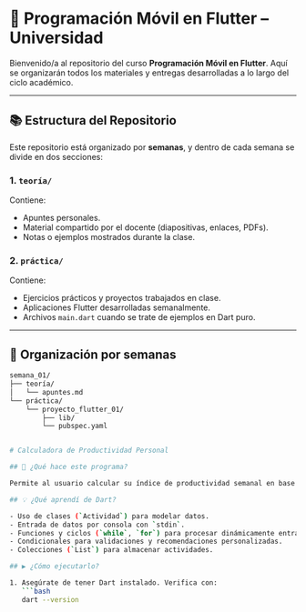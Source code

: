 # 📱 Programación Móvil en Flutter – Universidad

Bienvenido/a al repositorio del curso **Programación Móvil en Flutter**. Aquí se organizarán todos los materiales y entregas desarrolladas a lo largo del ciclo académico.

---

## 📚 Estructura del Repositorio

Este repositorio está organizado por **semanas**, y dentro de cada semana se divide en dos secciones:

### 1. `teoría/`
Contiene:
- Apuntes personales.
- Material compartido por el docente (diapositivas, enlaces, PDFs).
- Notas o ejemplos mostrados durante la clase.

### 2. `práctica/`
Contiene:
- Ejercicios prácticos y proyectos trabajados en clase.
- Aplicaciones Flutter desarrolladas semanalmente.
- Archivos `main.dart` cuando se trate de ejemplos en Dart puro.

---

## 📆 Organización por semanas

```bash
semana_01/
├── teoría/
│   └── apuntes.md
└── práctica/
    └── proyecto_flutter_01/
        ├── lib/
        └── pubspec.yaml


# Calculadora de Productividad Personal

## 📌 ¿Qué hace este programa?

Permite al usuario calcular su índice de productividad semanal en base al número de horas dedicadas a diferentes actividades. Muestra porcentajes y proporciona alertas o sugerencias sobre sus hábitos de tiempo.

## 💡 ¿Qué aprendí de Dart?

- Uso de clases (`Actividad`) para modelar datos.
- Entrada de datos por consola con `stdin`.
- Funciones y ciclos (`while`, `for`) para procesar dinámicamente entradas.
- Condicionales para validaciones y recomendaciones personalizadas.
- Colecciones (`List`) para almacenar actividades.

## ▶️ ¿Cómo ejecutarlo?

1. Asegúrate de tener Dart instalado. Verifica con:
   ```bash
   dart --version
